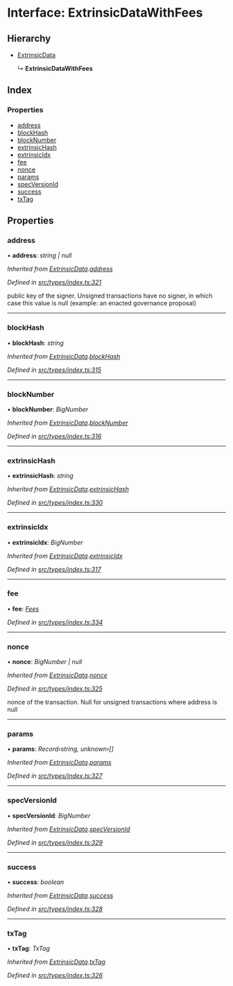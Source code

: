 # Interface: ExtrinsicDataWithFees

## Hierarchy

* [ExtrinsicData](extrinsicdata.md)

  ↳ **ExtrinsicDataWithFees**

## Index

### Properties

* [address](extrinsicdatawithfees.md#address)
* [blockHash](extrinsicdatawithfees.md#blockhash)
* [blockNumber](extrinsicdatawithfees.md#blocknumber)
* [extrinsicHash](extrinsicdatawithfees.md#extrinsichash)
* [extrinsicIdx](extrinsicdatawithfees.md#extrinsicidx)
* [fee](extrinsicdatawithfees.md#fee)
* [nonce](extrinsicdatawithfees.md#nonce)
* [params](extrinsicdatawithfees.md#params)
* [specVersionId](extrinsicdatawithfees.md#specversionid)
* [success](extrinsicdatawithfees.md#success)
* [txTag](extrinsicdatawithfees.md#txtag)

## Properties

###  address

• **address**: *string | null*

*Inherited from [ExtrinsicData](extrinsicdata.md).[address](extrinsicdata.md#address)*

*Defined in [src/types/index.ts:321](https://github.com/PolymathNetwork/polymesh-sdk/blob/31a16a34/src/types/index.ts#L321)*

public key of the signer. Unsigned transactions have no signer, in which case this value is null (example: an enacted governance proposal)

___

###  blockHash

• **blockHash**: *string*

*Inherited from [ExtrinsicData](extrinsicdata.md).[blockHash](extrinsicdata.md#blockhash)*

*Defined in [src/types/index.ts:315](https://github.com/PolymathNetwork/polymesh-sdk/blob/31a16a34/src/types/index.ts#L315)*

___

###  blockNumber

• **blockNumber**: *BigNumber*

*Inherited from [ExtrinsicData](extrinsicdata.md).[blockNumber](extrinsicdata.md#blocknumber)*

*Defined in [src/types/index.ts:316](https://github.com/PolymathNetwork/polymesh-sdk/blob/31a16a34/src/types/index.ts#L316)*

___

###  extrinsicHash

• **extrinsicHash**: *string*

*Inherited from [ExtrinsicData](extrinsicdata.md).[extrinsicHash](extrinsicdata.md#extrinsichash)*

*Defined in [src/types/index.ts:330](https://github.com/PolymathNetwork/polymesh-sdk/blob/31a16a34/src/types/index.ts#L330)*

___

###  extrinsicIdx

• **extrinsicIdx**: *BigNumber*

*Inherited from [ExtrinsicData](extrinsicdata.md).[extrinsicIdx](extrinsicdata.md#extrinsicidx)*

*Defined in [src/types/index.ts:317](https://github.com/PolymathNetwork/polymesh-sdk/blob/31a16a34/src/types/index.ts#L317)*

___

###  fee

• **fee**: *[Fees](fees.md)*

*Defined in [src/types/index.ts:334](https://github.com/PolymathNetwork/polymesh-sdk/blob/31a16a34/src/types/index.ts#L334)*

___

###  nonce

• **nonce**: *BigNumber | null*

*Inherited from [ExtrinsicData](extrinsicdata.md).[nonce](extrinsicdata.md#nonce)*

*Defined in [src/types/index.ts:325](https://github.com/PolymathNetwork/polymesh-sdk/blob/31a16a34/src/types/index.ts#L325)*

nonce of the transaction. Null for unsigned transactions where address is null

___

###  params

• **params**: *Record‹string, unknown›[]*

*Inherited from [ExtrinsicData](extrinsicdata.md).[params](extrinsicdata.md#params)*

*Defined in [src/types/index.ts:327](https://github.com/PolymathNetwork/polymesh-sdk/blob/31a16a34/src/types/index.ts#L327)*

___

###  specVersionId

• **specVersionId**: *BigNumber*

*Inherited from [ExtrinsicData](extrinsicdata.md).[specVersionId](extrinsicdata.md#specversionid)*

*Defined in [src/types/index.ts:329](https://github.com/PolymathNetwork/polymesh-sdk/blob/31a16a34/src/types/index.ts#L329)*

___

###  success

• **success**: *boolean*

*Inherited from [ExtrinsicData](extrinsicdata.md).[success](extrinsicdata.md#success)*

*Defined in [src/types/index.ts:328](https://github.com/PolymathNetwork/polymesh-sdk/blob/31a16a34/src/types/index.ts#L328)*

___

###  txTag

• **txTag**: *TxTag*

*Inherited from [ExtrinsicData](extrinsicdata.md).[txTag](extrinsicdata.md#txtag)*

*Defined in [src/types/index.ts:326](https://github.com/PolymathNetwork/polymesh-sdk/blob/31a16a34/src/types/index.ts#L326)*
